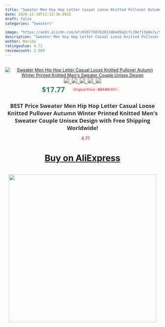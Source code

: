 ```yaml
---
title: "Sweater Men Hip Hop Letter Casual Loose Knitted Pullover Autumn Winter Printed Knitted Men's Sweater Couple Unisex Design"
date: 2020-12-10T11:12:36.892Z
draft: false
categories: "Sweaters"

image: "https://ae01.alicdn.com/kf/H1077b0762013464d9a2cfc28ef13e0e7y/Sweater-Men-Hip-Hop-Letter-Casual-Loose-Knitted-Pullover-Autumn-Winter-Printed-Knitted-Men-s-Sweater.jpg"
description: "Sweater Men Hip Hop Letter Casual Loose Knitted Pullover Autumn Winter Printed Knitted Men's Sweater Couple Unisex Design"
author: Marsha
ratingvalue: 4.71
reviewcount: 2.000
---
```

<br>
<div style="text-align: center;">
<a href="https://s.click.aliexpress.com/e/_ABh8Cz" target="_blank" rel="nofollow noopener noreferrer"><img alt="Sweater Men Hip Hop Letter Casual Loose Knitted Pullover Autumn Winter Printed Knitted Men's Sweater Couple Unisex Design" class="magnifier-image" src="https://ae01.alicdn.com/kf/H1077b0762013464d9a2cfc28ef13e0e7y/Sweater-Men-Hip-Hop-Letter-Casual-Loose-Knitted-Pullover-Autumn-Winter-Printed-Knitted-Men-s-Sweater.jpg_640x640.jpg">
<br>
<img style="border:1px solid salmon" src="https://ae01.alicdn.com/kf/H1077b0762013464d9a2cfc28ef13e0e7y/Sweater-Men-Hip-Hop-Letter-Casual-Loose-Knitted-Pullover-Autumn-Winter-Printed-Knitted-Men-s-Sweater.jpg_120x120.jpg">&nbsp;&nbsp;<img style="border:1px solid salmon" src="https://ae01.alicdn.com/kf/H09915922c3a4460d9aa0969390bbaeafl/Sweater-Men-Hip-Hop-Letter-Casual-Loose-Knitted-Pullover-Autumn-Winter-Printed-Knitted-Men-s-Sweater.jpg_120x120.jpg">&nbsp;&nbsp;<img style="border:1px solid salmon" src="https://ae01.alicdn.com/kf/H32e935d55fb347ed80924428d8b164d45/Sweater-Men-Hip-Hop-Letter-Casual-Loose-Knitted-Pullover-Autumn-Winter-Printed-Knitted-Men-s-Sweater.jpg_120x120.jpg">&nbsp;&nbsp;<img style="border:1px solid salmon" src="https://ae01.alicdn.com/kf/H05262fd3c5314898bdc6c219af8b79e5q/Sweater-Men-Hip-Hop-Letter-Casual-Loose-Knitted-Pullover-Autumn-Winter-Printed-Knitted-Men-s-Sweater.jpg_120x120.jpg">&nbsp;&nbsp;<img style="border:1px solid salmon" src="https://ae01.alicdn.com/kf/Hef400f6acff14199b2b3ece34903b64fC/Sweater-Men-Hip-Hop-Letter-Casual-Loose-Knitted-Pullover-Autumn-Winter-Printed-Knitted-Men-s-Sweater.jpg_120x120.jpg"></a></div><br0>
<div style="text-align: center;"><span style="background-color: white; border: 0px; box-sizing: border-box; color: seagreen; display: inline-block; font-family: &quot;open sans&quot; , &quot;arial&quot; , &quot;helvetica&quot; , sans-serif , &quot;heiti&quot;; font-size: 24px; font-stretch: inherit; font-weight: 700; line-height: inherit; margin: 0px 10px 0px 0px; padding: 0px; vertical-align: middle;">$17.77 </span>
<span style="background: rgb(255 , 241 , 241); border-radius: 3px; border: 0px; box-sizing: border-box; color: #ff4747; display: inline-block; font-family: inherit; font-size: 12px; font-stretch: inherit; font-style: inherit; font-variant: inherit; font-weight: 600; line-height: inherit; margin: 0px; padding: 2px 5px; transform: scale(0.9); vertical-align: middle;">Original Price : <b style="text-decoration: line-through;">$23.69 </b> 25%&nbsp;&nbsp;</span></div>
<h1 style="color: #333333; display: inline-block; font-family: &quot;open sans&quot; , &quot;arial&quot; , &quot;helvetica&quot; , sans-serif , &quot;heiti&quot;; font-size: 18px; font-stretch: inherit; font-weight: 700; text-align: center;">BEST Price Sweater Men Hip Hop Letter Casual Loose Knitted Pullover Autumn Winter Printed Knitted Men's Sweater Couple Unisex Design with Free Shipping Worldwide!</h1>
<div style="color: #ff4747; text-align: center;">
<img src="https://4.bp.blogspot.com/-M0ZcTcb-5uY/XleCXlxnR4I/AAAAAAAAAEc/OrjgMkXV1oMQFaCRZj5HQwOCBcu3w1FegCPcBGAYYCw/s1600/star.png" style="height: 15px;">&nbsp;<b>4.71</b></div>
<div class="button_cont" align="center"><a class="buynow_a" href="https://s.click.aliexpress.com/e/_ABh8Cz" target="_blank" rel="nofollow noopener noreferrer"><H1>Buy on AliExpress</H1></a></div><br>
<div class="separator" style="clear: both; text-align: center;">
<img src="https://lh3.googleusercontent.com/-pTy5HemUv9M/XlePHvY0dAI/AAAAAAAAAE4/0nX5iRUoIWY8eMW9Dpxeirr157OZliDIgCLcBGAsYHQ/s1600/badge.gif" width="480">
</div>
